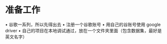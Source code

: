 # 准备工作
• 谷歌一系列，所以先得出去
• 注册一个谷歌账号
• 用自己的谷账号使用 google driver
• 自己的项目在本地调试通过，放在一个文件夹里面（包含数据集，最好是英文名字）
# 
# 

